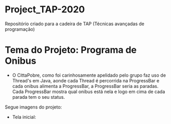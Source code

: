 # Project_TAP-2020
Repositório criado para a cadeira de TAP (Técnicas avançadas de programação)

# Tema do Projeto: Programa de Onibus
  - O CittaPobre, como foi carinhosamente apelidado pelo grupo faz uso de Thread's em Java, aonde cada Thread é percorrida na ProgressBar e cada onibus alimenta a ProgressBar, a ProgressBar seria as paradas. Cada ProgressBar mostra qual onibus está nela e logo em cima de cada parada tem o seu status.
  
Segue imagens do projeto:

  - Tela inicial:
